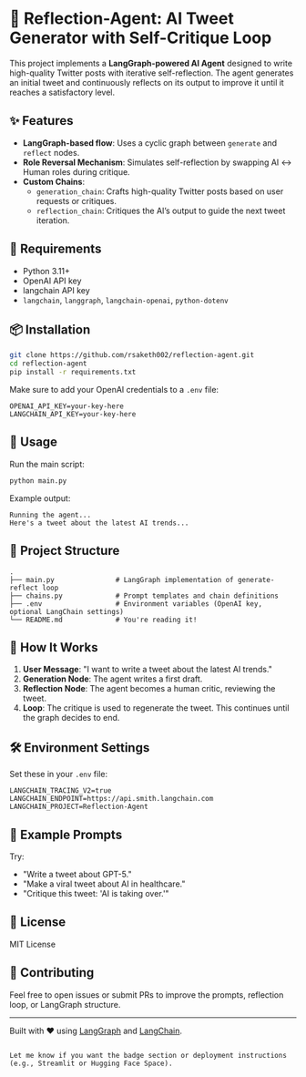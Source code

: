 # 🧠 Reflection-Agent: AI Tweet Generator with Self-Critique Loop

This project implements a **LangGraph-powered AI Agent** designed to write high-quality Twitter posts with iterative self-reflection. The agent generates an initial tweet and continuously reflects on its output to improve it until it reaches a satisfactory level.

## ✨ Features

* **LangGraph-based flow**: Uses a cyclic graph between `generate` and `reflect` nodes.
* **Role Reversal Mechanism**: Simulates self-reflection by swapping AI ↔ Human roles during critique.
* **Custom Chains**:
  * `generation_chain`: Crafts high-quality Twitter posts based on user requests or critiques.
  * `reflection_chain`: Critiques the AI’s output to guide the next tweet iteration.

## 🔧 Requirements

- Python 3.11+
- OpenAI API key
- langchain API key
- `langchain`, `langgraph`, `langchain-openai`, `python-dotenv`

## 📦 Installation

```bash
git clone https://github.com/rsaketh002/reflection-agent.git
cd reflection-agent
pip install -r requirements.txt
```

Make sure to add your OpenAI credentials to a `.env` file:

```
OPENAI_API_KEY=your-key-here
LANGCHAIN_API_KEY=your-key-here
```

## 🚀 Usage

Run the main script:

```bash
python main.py
```

Example output:
```
Running the agent...
Here's a tweet about the latest AI trends...
```

## 🧱 Project Structure

```
.
├── main.py               # LangGraph implementation of generate-reflect loop
├── chains.py             # Prompt templates and chain definitions
├── .env                  # Environment variables (OpenAI key, optional LangChain settings)
└── README.md             # You're reading it!
```

## 🧠 How It Works

1. **User Message**: "I want to write a tweet about the latest AI trends."
2. **Generation Node**: The agent writes a first draft.
3. **Reflection Node**: The agent becomes a human critic, reviewing the tweet.
4. **Loop**: The critique is used to regenerate the tweet. This continues until the graph decides to end.

## 🛠 Environment Settings

Set these in your `.env` file:

```
LANGCHAIN_TRACING_V2=true
LANGCHAIN_ENDPOINT=https://api.smith.langchain.com
LANGCHAIN_PROJECT=Reflection-Agent
```

## 🧪 Example Prompts

Try:
- "Write a tweet about GPT-5."
- "Make a viral tweet about AI in healthcare."
- "Critique this tweet: 'AI is taking over.'"

## 📜 License

MIT License

## 🤝 Contributing

Feel free to open issues or submit PRs to improve the prompts, reflection loop, or LangGraph structure.

---

Built with ❤️ using [LangGraph](https://www.langchain.com/langgraph) and [LangChain](https://www.langchain.com).
```

Let me know if you want the badge section or deployment instructions (e.g., Streamlit or Hugging Face Space).